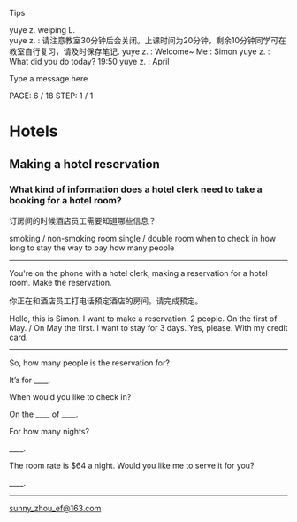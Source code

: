 
Tips
 
 yuye z.
weiping L.	
yuye z. : 
 请注意教室30分钟后会关闭。上课时间为20分钟，剩余10分钟同学可在教室自行复习，请及时保存笔记.
yuye z. : 
 Welcome~
 Me : 
 Simon
yuye z. : 
 What did you do today?
19:50
yuye z. : 
 April

Type a message here

 
PAGE: 6 / 18 STEP: 1 / 1
 

# Hotels



## Making a hotel reservation



### What kind of information does a hotel clerk need to take a booking for a hotel room?

订房间的时候酒店员工需要知道哪些信息？

smoking / non-smoking room
single / double room
when to check in
how long to stay
the way to pay
how many people


*****



You're on the phone with a hotel clerk, making a reservation for a hotel room. Make the reservation.

你正在和酒店员工打电话预定酒店的房间。请完成预定。

Hello, this is Simon.
I want to make a reservation.
2 people.
On the first of May. / On May the first.
I want to stay for 3 days.
Yes, please.
With my credit card.


*****



So, how many people is the reservation for?

It’s for ____.



When would you like to check in?

On the ____ of ____.



For how many nights?

____.



The room rate is $64 a night. Would you like me to serve it for you?

____.



******



sunny_zhou_ef@163.com

